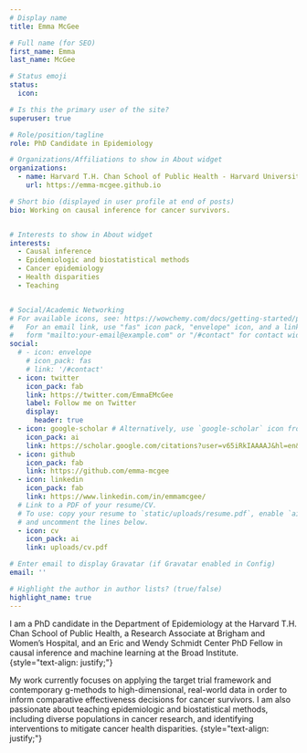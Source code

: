 ```yaml
---
# Display name
title: Emma McGee

# Full name (for SEO)
first_name: Emma 
last_name: McGee

# Status emoji
status:
  icon: 

# Is this the primary user of the site?
superuser: true

# Role/position/tagline
role: PhD Candidate in Epidemiology

# Organizations/Affiliations to show in About widget
organizations:
  - name: Harvard T.H. Chan School of Public Health - Harvard University
    url: https://emma-mcgee.github.io

# Short bio (displayed in user profile at end of posts)
bio: Working on causal inference for cancer survivors.


# Interests to show in About widget
interests:
  - Causal inference
  - Epidemiologic and biostatistical methods
  - Cancer epidemiology
  - Health disparities
  - Teaching


# Social/Academic Networking
# For available icons, see: https://wowchemy.com/docs/getting-started/page-builder/#icons
#   For an email link, use "fas" icon pack, "envelope" icon, and a link in the
#   form "mailto:your-email@example.com" or "/#contact" for contact widget.
social:
  # - icon: envelope
    # icon_pack: fas
    # link: '/#contact'
  - icon: twitter
    icon_pack: fab
    link: https://twitter.com/EmmaEMcGee
    label: Follow me on Twitter
    display:
      header: true
  - icon: google-scholar # Alternatively, use `google-scholar` icon from `ai` icon pack
    icon_pack: ai
    link: https://scholar.google.com/citations?user=v65iRkIAAAAJ&hl=en&oi=sra
  - icon: github
    icon_pack: fab
    link: https://github.com/emma-mcgee
  - icon: linkedin
    icon_pack: fab
    link: https://www.linkedin.com/in/emmamcgee/
  # Link to a PDF of your resume/CV.
  # To use: copy your resume to `static/uploads/resume.pdf`, enable `ai` icons in `params.yaml`,
  # and uncomment the lines below.
  - icon: cv
    icon_pack: ai
    link: uploads/cv.pdf

# Enter email to display Gravatar (if Gravatar enabled in Config)
email: ''

# Highlight the author in author lists? (true/false)
highlight_name: true
---
```


I am a PhD candidate in the Department of Epidemiology at the Harvard T.H. Chan School of Public Health, a Research Associate at Brigham and Women’s Hospital, and an Eric and Wendy Schmidt Center PhD Fellow in causal inference and machine learning at the Broad Institute.  
{style="text-align: justify;"}

My work currently focuses on applying the target trial framework and contemporary g-methods to high-dimensional, real-world data in order to inform comparative effectiveness decisions for cancer survivors. I am also passionate about teaching epidemiologic and biostatistical methods, including diverse populations in cancer research, and identifying interventions to mitigate cancer health disparities. 
{style="text-align: justify;"}
